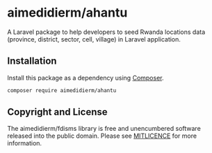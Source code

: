 # aimedidierm/ahantu

A Laravel package to help developers to seed Rwanda locations data (province, district, sector, cell, village) in Laravel application.

## Installation

Install this package as a dependency using [Composer](https://getcomposer.org).

```bash
composer require aimedidierm/ahantu
```

## Copyright and License

The aimedidierm/fdisms library is free and unencumbered software released into the
public domain. Please see [MITLICENCE](MITLICENCE) for more information.

